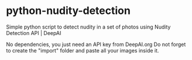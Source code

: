 # python-nudity-detection
Simple python script to detect nudity in a set of photos using Nudity Detection API | DeepAI

No dependencies, you just need an API key from DeepAI.org
Do not forget to create the "import" folder and paste all your images inside it.
